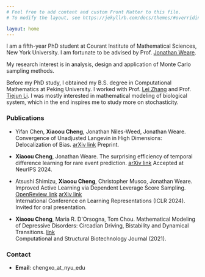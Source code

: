 ```yaml
---
# Feel free to add content and custom Front Matter to this file.
# To modify the layout, see https://jekyllrb.com/docs/themes/#overriding-theme-defaults

layout: home
---
```


I am a fifth-year PhD student at Courant Institute of Mathematical Sciences, New York University. 
I am fortunate to be advised by Prof. [Jonathan Weare](https://cims.nyu.edu/~weare/).

My research interest is in analysis, design and application of Monte Carlo sampling methods.

Before my PhD study, I obtained my B.S. degree in Computational Mathematics at Peking University. 
I worked with Prof. [Lei Zhang](http://faculty.bicmr.pku.edu.cn/~zhanglei/) and Prof. [Tiejun Li](https://www.math.pku.edu.cn/teachers/litj/). I was mostly interested in mathematical modeling of biological system, which in the end inspires me to study more on stochasticity.

### Publications
- Yifan Chen, **Xiaoou Cheng**, Jonathan Niles-Weed, Jonathan Weare. Convergence of Unadjusted
Langevin in High Dimensions: Delocalization of Bias. [arXiv link](https://arxiv.org/abs/2408.13115)
Preprint.

- **Xiaoou Cheng**, Jonathan Weare. The surprising efficiency of temporal difference learning for rare
event prediction. [arXiv link](https://arxiv.org/abs/2405.17638)
Accepted at NeurIPS 2024.

- Atsushi Shimizu, **Xiaoou Cheng**, Christopher Musco, Jonathan Weare. Improved Active Learning via Dependent Leverage Score Sampling. [OpenReview link](https://openreview.net/forum?id=IYxDy2jDFL) [arXiv link](https://arxiv.org/abs/2310.04966)  
International Conference on Learning Representations (ICLR 2024).  
Invited for oral presentation.

- **Xiaoou Cheng**, Maria R. D'Orsogna, Tom Chou. Mathematical Modeling of Depressive Disorders: Circadian Driving, Bistability and Dynamical Transitions. [link](https://www.csbj.org/article/S2001-0370(20)30457-8/fulltext)  
Computational and Structural Biotechnology Journal (2021).

### Contact

- **Email**: chengxo_at_nyu_edu

